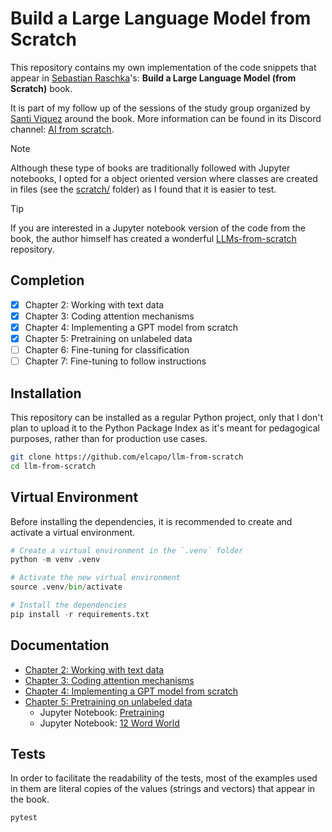 # Build a Large Language Model from Scratch

This repository contains my own implementation of the code snippets that appear in [Sebastian Raschka](https://github.com/rasbt)'s: **Build a Large Language Model (from Scratch)** book.

It is part of my follow up of the sessions of the study group organized by [Santi Viquez](https://www.santiviquez.com) around the book. More information can be found in its Discord channel: [AI from scratch](https://discord.com/channels/1299408818681286699/).

> [!NOTE]
> Although these type of books are traditionally followed with Jupyter notebooks, I opted for a object oriented version where classes are created in files (see the [scratch/](scratch/) folder) as I found that it is easier to test.

> [!TIP]
> If you are interested in a Jupyter notebook version of the code from the book, the author himself has created a wonderful [LLMs-from-scratch](https://github.com/rasbt/LLMs-from-scratch) repository.

## Completion

- [x] Chapter 2: Working with text data
- [x] Chapter 3: Coding attention mechanisms
- [x] Chapter 4: Implementing a GPT model from scratch
- [x] Chapter 5: Pretraining on unlabeled data
- [ ] Chapter 6: Fine-tuning for classification
- [ ] Chapter 7: Fine-tuning to follow instructions

## Installation

This repository can be installed as a regular Python project, only that I don't plan to upload it to the Python Package Index as it's meant for pedagogical purposes, rather than for production use cases.

```bash
git clone https://github.com/elcapo/llm-from-scratch
cd llm-from-scratch
```

## Virtual Environment

Before installing the dependencies, it is recommended to create and activate a virtual environment.

```python
# Create a virtual environment in the `.venv` folder
python -m venv .venv

# Activate the new virtual environment
source .venv/bin/activate

# Install the dependencies
pip install -r requirements.txt
```

## Documentation

- [Chapter 2: Working with text data](docs/chapter-2.md)
- [Chapter 3: Coding attention mechanisms](docs/chapter-3.md)
- [Chapter 4: Implementing a GPT model from scratch](docs/chapter-4.md)
- [Chapter 5: Pretraining on unlabeled data](docs/chapter-5.md)
  - Jupyter Notebook: [Pretraining](pretraining.ipynb)
  - Jupyter Notebook: [12 Word World](12-word-world.ipynb)

## Tests

In order to facilitate the readability of the tests, most of the examples used in them are literal copies of the values (strings and vectors) that appear in the book.

```bash
pytest
```
